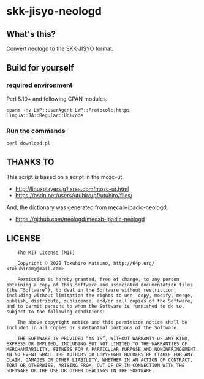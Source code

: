 # skk-jisyo-neologd

## What's this?

Convert neologd to the SKK-JISYO format.

## Build for yourself

### required environment

Perl 5.10+ and following CPAN modules.

    cpanm -nv LWP::UserAgent LWP::Protocol::https Lingua::JA::Regular::Unicode

### Run the commands

    perl download.pl

## THANKS TO

This script is based on a script in the mozc-ut.

 * http://linuxplayers.g1.xrea.com/mozc-ut.html
 * https://osdn.net/users/utuhiro/pf/utuhiro/files/

And, the dictionary was generated from mecab-ipadic-neologd.

 * https://github.com/neologd/mecab-ipadic-neologd

## LICENSE

        The MIT License (MIT)

        Copyright © 2020 Tokuhiro Matsuno, http://64p.org/ <tokuhirom@gmail.com>

        Permission is hereby granted, free of charge, to any person obtaining a copy of this software and associated documentation files (the “Software”), to deal in the Software without restriction, including without limitation the rights to use, copy, modify, merge, publish, distribute, sublicense, and/or sell copies of the Software, and to permit persons to whom the Software is furnished to do so, subject to the following conditions:

        The above copyright notice and this permission notice shall be included in all copies or substantial portions of the Software.

        THE SOFTWARE IS PROVIDED “AS IS”, WITHOUT WARRANTY OF ANY KIND, EXPRESS OR IMPLIED, INCLUDING BUT NOT LIMITED TO THE WARRANTIES OF MERCHANTABILITY, FITNESS FOR A PARTICULAR PURPOSE AND NONINFRINGEMENT. IN NO EVENT SHALL THE AUTHORS OR COPYRIGHT HOLDERS BE LIABLE FOR ANY CLAIM, DAMAGES OR OTHER LIABILITY, WHETHER IN AN ACTION OF CONTRACT, TORT OR OTHERWISE, ARISING FROM, OUT OF OR IN CONNECTION WITH THE SOFTWARE OR THE USE OR OTHER DEALINGS IN THE SOFTWARE.

